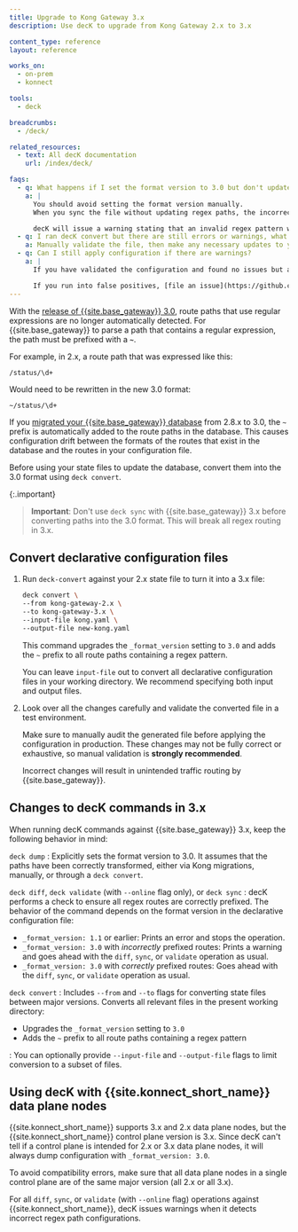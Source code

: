 ```yaml
---
title: Upgrade to Kong Gateway 3.x
description: Use decK to upgrade from Kong Gateway 2.x to 3.x

content_type: reference
layout: reference

works_on:
  - on-prem
  - konnect

tools:
  - deck

breadcrumbs:
  - /deck/

related_resources:
  - text: All decK documentation
    url: /index/deck/

faqs:
  - q: What happens if I set the format version to 3.0 but don't update regex paths?
    a: |
      You should avoid setting the format version manually.
      When you sync the file without updating regex paths, the incorrect values will be pushed to the database and {{site.base_gateway}} will route traffic incorrectly.

      decK will issue a warning stating that an invalid regex pattern was detected and that it must be updated with a `~` to distinguish it from a standard prefix match.
  - q: I ran decK convert but there are still errors or warnings, what do I do?
    a: Manually validate the file, then make any necessary updates to your state file.
  - q: Can I still apply configuration if there are warnings?
    a: |
      If you have validated the configuration and found no issues but are still getting a warning, the warning may be a false positive.  You can still apply the configuration, but do so at your own risk.

      If you run into false positives, [file an issue](https://github.com/Kong/deck/issues) to let us know.
---
```


With the [release of {{site.base_gateway}} 3.0](/gateway/changelog/), route paths that use regular expressions are no longer automatically detected.
For {{site.base_gateway}} to parse a path that contains a regular expression, the path must be prefixed with a **`~`**.

For example, in 2.x, a route path that was expressed like this:

```
/status/\d+
```

Would need to be rewritten in the new 3.0 format:

```
~/status/\d+
```

If you [migrated your {{site.base_gateway}} database](/gateway/latest/upgrade/) from 2.8.x to 3.0, the `~` prefix is automatically added to the route paths in the database.
This causes configuration drift between the formats of the routes that exist in the database and the routes in your configuration file.

Before using your state files to update the database, convert them into the 3.0 format using `deck convert`.

{:.important}

> **Important**: Don't use `deck sync` with {{site.base_gateway}} 3.x before converting paths into the 3.0 format.
> This will break all regex routing in 3.x.

## Convert declarative configuration files

1. Run `deck-convert` against your 2.x state file to turn it into a 3.x file:

   ```sh
   deck convert \
   --from kong-gateway-2.x \
   --to kong-gateway-3.x \
   --input-file kong.yaml \
   --output-file new-kong.yaml
   ```

   This command upgrades the `_format_version` setting to `3.0` and adds the `~` prefix to all route paths containing a regex pattern.

   You can leave `input-file` out to convert all declarative configuration files in your working directory.
   We recommend specifying both input and output files.

2. Look over all the changes carefully and validate the converted file in a test environment.

   Make sure to manually audit the generated file before applying the configuration in production.
   These changes may not be fully correct or exhaustive, so manual validation is **strongly recommended**.

   Incorrect changes will result in unintended traffic routing by {{site.base_gateway}}.

## Changes to decK commands in 3.x

When running decK commands against {{site.base_gateway}} 3.x, keep the following behavior in mind:

`deck dump`
: Explicitly sets the format version to 3.0.
It assumes that the paths have been correctly transformed, either via Kong migrations, manually, or through a `deck convert`.

`deck diff`, `deck validate` (with `--online` flag only), or `deck sync`
: decK performs a check to ensure all regex routes are correctly prefixed.
The behavior of the command depends on the format version in the declarative configuration file:

- `_format_version: 1.1` or earlier: Prints an error and stops the operation.
- `_format_version: 3.0` with _incorrectly_ prefixed routes: Prints a warning and goes ahead with the `diff`, `sync`, or `validate` operation as usual.
- `_format_version: 3.0` with _correctly_ prefixed routes: Goes ahead with the `diff`, `sync`, or `validate` operation as usual.

`deck convert`
: Includes `--from` and `--to` flags for converting state files between major versions.
Converts all relevant files in the present working directory:

- Upgrades the `_format_version` setting to `3.0`
- Adds the `~` prefix to all route paths containing a regex pattern

: You can optionally provide `--input-file` and `--output-file` flags to limit conversion to
a subset of files.

## Using decK with {{site.konnect_short_name}} data plane nodes

{{site.konnect_short_name}} supports 3.x and 2.x data plane nodes, but the {{site.konnect_short_name}} control plane version is 3.x.
Since decK can't tell if a control plane is intended for 2.x or 3.x data plane nodes, it will always dump configuration with `_format_version: 3.0`.

To avoid compatibility errors, make sure that all data plane nodes in a single control plane are of the same major version (all 2.x or all 3.x).

For all `diff`, `sync`, or `validate` (with `--online` flag) operations against {{site.konnect_short_name}}, decK issues warnings when it detects incorrect regex path configurations.
